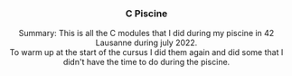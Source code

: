 <h3 align="center">C Piscine</h3>

<p align="center">
	Summary:
	This is all the C modules that I did during my piscine in 42 Lausanne during july 2022. <br>
	To warm up at the start of the cursus I did them again and did some that I didn't have the time to do during the piscine.
</p>
